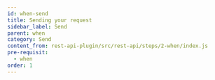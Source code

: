 ```yaml
---
id: when-send
title: Sending your request
sidebar_label: Send
parent: when
category: Send
content_from: rest-api-plugin/src/rest-api/steps/2-when/index.js
pre-requisit:
  - when
order: 1
---
```


